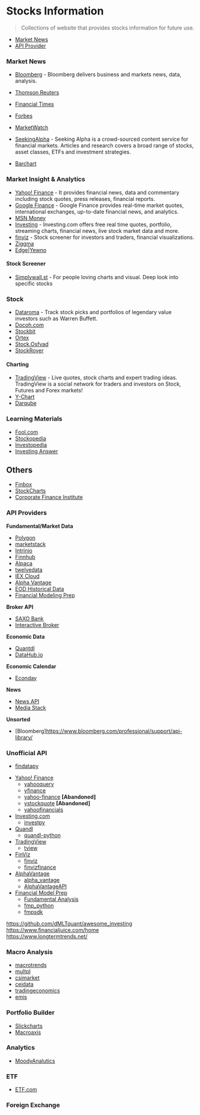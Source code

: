 # Stocks Information
 > Collections of website that provides stocks information for future use.

* [Market News](#market-news)
* [API Provider](#api-providers)

### Market News
* [Bloomberg](https://www.bloomberg.com/markets/stocks) - Bloomberg delivers business and markets news, data, analysis.
* [Thomson Reuters](https://www.reuters.com/markets)
* [Financial Times](https://www.ft.com/)

* [Forbes](https://www.forbes.com/)
* [MarketWatch](https://www.marketwatch.com/investing/stocks)
* [SeekingAlpha](https://seekingalpha.com/screeners) - Seeking Alpha is a crowd-sourced content service for financial markets. Articles and research covers a broad range of stocks, asset classes, ETFs and investment strategies.
* [Barchart](https://www.barchart.com/)

### Market Insight & Analytics

* [Yahoo! Finance](https://finance.yahoo.com/) - It provides financial news, data and commentary including stock quotes, press releases, financial reports.
* [Google Finance](https://www.google.com/finance) - Google Finance provides real-time market quotes, international exchanges, up-to-date financial news, and analytics.
* [MSN Money](https://www.msn.com/en-my/money)
* [Investing](https://www.investing.com/) - Investing.com offers free real time quotes, portfolio, streaming charts, financial news, live stock market data and more.
* [finviz](https://finviz.com/) - Stock screener for investors and traders, financial visualizations.
* [Ziggma](https://ziggma.com/)
* [Edge|Yewno](https://edge.yewno.com/)

#### Stock Screener

* [Simplywall.st](https://simplywall.st) - For people loving charts and visual. Deep look into specific stocks

### Stock

* [Dataroma](https://www.dataroma.com/m/home.php) - Track stock picks and portfolios of legendary value investors such as Warren Buffett.
* [Docoh.com](https://www.docoh.com/)
* [Stockbit](https://my.stockbit.com/)
* [Ortex](https://www.ortex.com/)
* [Stock.Osfvad](http://stock.osfvad.com/)
* [StockRover](https://www.stockrover.com/)

#### Charting

* [TradingView](https://www.tradingview.com/) - Live quotes, stock charts and expert trading ideas. TradingView is a social network for traders and investors on Stock, Futures and Forex markets!
* [Y-Chart](https://ycharts.com/)
* [Darqube](https://darqube.com/)

### Learning Materials

* [Fool.com](https://www.fool.com/)
* [Stockopedia](https://www.stockopedia.com/)
* [Investopedia](https://www.investopedia.com/)
* [Investing Answer](https://investinganswers.com/)

## Others

* [Finbox](https://finbox.com/)
* [StockCharts](https://stockcharts.com/)
* [Corporate Finance Institute](https://corporatefinanceinstitute.com/)

### API Providers
**Fundamental/Market Data**

- [Polygon](https://polygon.io/docs/getting-started)
- [marketstack](https://marketstack.com/documentation)
- [Intrinio](https://docs.intrinio.com/documentation/api_v2/getting_started)
- [Finnhub](https://finnhub.io/docs/api)
- [Alpaca](https://alpaca.markets/docs/)
- [twelvedata](https://twelvedata.com/docs#getting-started)
- [IEX Cloud](https://iexcloud.io/core-data-catalog/)
- [Alpha Vantage](https://www.alphavantage.co/documentation/)
- [EOD Historical Data](https://eodhistoricaldata.com/)
- [Financial Modeling Prep](https://financialmodelingprep.com/developer/docs/)

**Broker API**

- [SAXO Bank](https://www.developer.saxo/openapi/learn)
- [Interactive Broker](https://www.interactivebrokers.com/en/index.php?f=14193)

**Economic Data** 

- [Quantdl](https://www.quandl.com/search)
- [DataHub.io](https://datahub.io/search)

**Economic Calendar**  

- [Econday](https://global-premium.econoday.com/byweek.asp?cust=global-premium)

**News**

- [News API](https://newsapi.org/docs)
- [Media Stack](https://mediastack.com/documentation)

**Unsorted**

- [Bloomberg]https://www.bloomberg.com/professional/support/api-library/

### Unofficial API

* [findatapy](https://github.com/cuemacro/findatapy)
- [Yahoo! Finance](https://finance.yahoo.com/)
    * [yahooquery](https://github.com/dpguthrie/yahooquery)
    * [yfinance](https://github.com/ranaroussi/yfinance)
    * [yahoo-finance](https://github.com/lukaszbanasiak/yahoo-finance) **[Abandoned]**    
    * [ystockquote](https://github.com/cgoldberg/ystockquote) **[Abandoned]**
    * [yahoofinancials](https://github.com/JECSand/yahoofinancials)
- [Investing.com](https://www.investing.com/stock-screener/)
    * [investpy](https://github.com/alvarobartt/investpy)
- [Quandl]()
    * [quandl-python](https://github.com/quandl/quandl-python)
- [TradingView]()
    * [tview](https://github.com/jchao01/TradingView-data-scraper)
- [FinViz]()
    * [finviz](https://github.com/mariostoev/finviz)
    * [finvizfinance](https://github.com/lit26/finvizfinance)
- [AlphaVantage]()
  * [alpha_vantage](https://github.com/RomelTorres/alpha_vantage)
  * [AlphaVantageAPI]()
- [Financial Model Prep](https://financialmodelingprep.com/)
  * [Fundamental Analysis](https://github.com/JerBouma/FundamentalAnalysis)
  * [fmp_python](https://github.com/ikbale/fmp_python)
  * [fmpsdk](https://github.com/daxm/fmpsdk)
  
https://github.com/dMLTquant/awesome_investing  
https://www.financialjuice.com/home  
https://www.longtermtrends.net/  

### Macro Analysis
* [macrotrends](https://www.macrotrends.net/)
* [multpl](https://www.multpl.com/cpi)
* [csimarket](https://csimarket.com/)
* [ceidata](https://www.ceicdata.com/en)
* [tradingeconomics](https://tradingeconomics.com/indicators)
* [emis](https://www.emis.com/countries/Malaysia)

### Portfolio Builder
* [Slickcharts](https://www.slickcharts.com/)
* [Macroaxis](https://www.macroaxis.com/)

### Analytics
* [MoodyAnalutics](https://www.moodysanalytics.com/)

### ETF
* [ETF.com](https://www.etf.com/)

### Foreign Exchange

